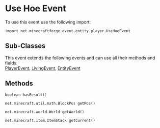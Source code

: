 # Use Hoe Event

To use this event use the following import:
```groovy:no-line-numbers
import net.minecraftforge.event.entity.player.UseHoeEvent
```

## Sub-Classes
This event extends the following events and can use all their methods and fields: <br>
[PlayerEvent](player_event/player_event.md), [LivingEvent](living_event/living_event.md), [EntityEvent](entity_event/entity_event.md)

## Methods
```groovy:no-line-numbers
boolean hasResult()
```

```groovy:no-line-numbers
net.minecraft.util.math.BlockPos getPos()
```

```groovy:no-line-numbers
net.minecraft.world.World getWorld()
```

```groovy:no-line-numbers
net.minecraft.item.ItemStack getCurrent()
```
